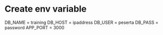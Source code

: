 # Create env variable
DB_NAME = training
DB_HOST = ipaddress
DB_USER = peserta
DB_PASS = password
APP_PORT = 3000